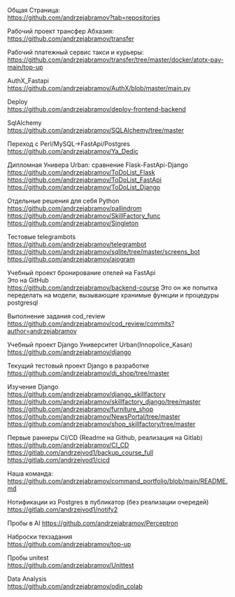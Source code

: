 Общая Страница:  
https://github.com/andrzejabramov?tab=repositories

Рабочий проект трансфер Абхазия:  
https://github.com/andrzejabramov/transfer

Рабочий платежный сервис такси и курьеры:  
https://github.com/andrzejabramov/transfer/tree/master/docker/atotx-pay-main/top-up

AuthX_Fastapi  
https://github.com/andrzejabramov/AuthX/blob/master/main.py

Deploy  
https://github.com/andrzejabramov/deploy-frontend-backend

SqlAlchemy  
https://github.com/andrzejabramov/SQLAlchemy/tree/master

Переход с Perl/MySQL->FastApi/Postgres  
https://github.com/andrzejabramov/Ya_Dedic

Дипломная Универа Urban: сравнение Flask-FastApi-Django  
https://github.com/andrzejabramov/ToDoList_Flask
https://github.com/andrzejabramov/ToDoList_FastApi
https://github.com/andrzejabramov/ToDoList_Django

Отдельные решения для себя Python  
https://github.com/andrzejabramov/pallindrom
https://github.com/andrzejabramov/SkillFactory_func
https://github.com/andrzejabramov/Singleton

Тестовые telegrambots    
https://github.com/andrzejabramov/telegrambot
https://github.com/andrzejabramov/sqlite/tree/master/screens_bot
https://github.com/andrzejabramov/aiogram

Учебный проект бронирование отелей на FastApi  
Это на GitHub  
https://github.com/andrzejabramov/backend-course
Это он же попытка переделать на модели, вызывающие хранимые функции и процедуры postgresql  

Выполнение задания cod_review  
https://github.com/andrzejabramov/cod_review/commits?author=andrzejabramov

Учебный проект Django Университет Urban(Innopolice_Kasan)  
https://github.com/andrzejabramov/django

Текущий тестовый проект Django в разработке  
https://github.com/andrzejabramov/dj_shop/tree/master

Изучение Django   
https://github.com/andrzejabramov/django_skillfactory
https://github.com/andrzejabramov/skillfactory_django/tree/master
https://github.com/andrzejabramov/furniture_shop
https://github.com/andrzejabramov/NewsPortal/tree/master
https://github.com/andrzejabramov/shop_skillfactory/tree/master

Первые раннеры CI/CD (Readme на Github, реализация на Gitlab)  
https://github.com/andrzejabramov/CI_CD
https://gitlab.com/andrzejvod1/backup_course_full
https://gitlab.com/andrzejvod1/cicd

Наша команда:  
https://github.com/andrzejabramov/command_portfolio/blob/main/README.md

Нотификации из Postgres в публикатор (без реализации очередей)  
https://gitlab.com/andrzejvod1/notify2

Пробы в AI 
https://github.com/andrzejabramov/Perceptron

Наброски техзадания  
https://github.com/andrzejabramov/top-up

Пробы unitest  
https://github.com/andrzejabramov/Unittest

Data Analysis    
https://github.com/andrzejabramov/odin_colab